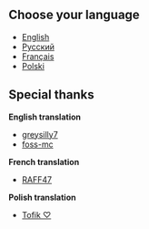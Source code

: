 ## Choose your language
- [English](/english-lang.md)
- [Русский](/russian-lang.md)
- [Français](/french-lang.md)
- [Polski](/polish-lang.md)
## Special thanks
**English translation**
- [greysilly7](https://github.com/greysilly7)
- [foss-mc](https://github.com/foss-mc)

**French translation**
- [RAFF47](https://github.com/RAFF47)

**Polish translation**
- [Tofik ♡](https://github.com/Toffikk)
